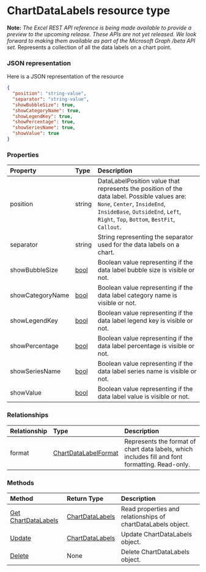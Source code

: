 # ChartDataLabels resource type
**Note:** _The Excel REST API reference is being made available to provide a preview to the upcoming release. These APIs are not yet released. We look forward to making them available as part of the Microsoft Graph /beta API set._
Represents a collection of all the data labels on a chart point.

### JSON representation

Here is a JSON representation of the resource

<!-- {
  "blockType": "resource",
  "optionalProperties": [

  ],
  "@odata.type": "microsoft.graph.chartdatalabels"
}-->

```json
{
  "position": "string-value",
  "separator": "string-value",
  "showBubbleSize": true,
  "showCategoryName": true,
  "showLegendKey": true,
  "showPercentage": true,
  "showSeriesName": true,
  "showValue": true
}

```
### Properties
| Property	   | Type	|Description|
|:---------------|:--------|:----------|
|position|string|DataLabelPosition value that represents the position of the data label. Possible values are: `None`, `Center`, `InsideEnd`, `InsideBase`, `OutsideEnd`, `Left`, `Right`, `Top`, `Bottom`, `BestFit`, `Callout`.|
|separator|string|String representing the separator used for the data labels on a chart.|
|showBubbleSize|[bool](bool.md)|Boolean value representing if the data label bubble size is visible or not.|
|showCategoryName|[bool](bool.md)|Boolean value representing if the data label category name is visible or not.|
|showLegendKey|[bool](bool.md)|Boolean value representing if the data label legend key is visible or not.|
|showPercentage|[bool](bool.md)|Boolean value representing if the data label percentage is visible or not.|
|showSeriesName|[bool](bool.md)|Boolean value representing if the data label series name is visible or not.|
|showValue|[bool](bool.md)|Boolean value representing if the data label value is visible or not.|

### Relationships
| Relationship | Type	|Description|
|:---------------|:--------|:----------|
|format|[ChartDataLabelFormat](chartdatalabelformat.md)|Represents the format of chart data labels, which includes fill and font formatting. Read-only.|

### Methods

| Method		   | Return Type	|Description|
|:---------------|:--------|:----------|
|[Get ChartDataLabels](../api/chartdatalabels_get.md) | [ChartDataLabels](chartdatalabels.md) |Read properties and relationships of chartDataLabels object.|
|[Update](../api/chartdatalabels_update.md) | [ChartDataLabels](chartdatalabels.md)	|Update ChartDataLabels object. |
|[Delete](../api/chartdatalabels_delete.md) | None |Delete ChartDataLabels object. |

<!-- uuid: 8fcb5dbc-d5aa-4681-8e31-b001d5168d79
2015-10-25 14:57:30 UTC -->
<!-- {
  "type": "#page.annotation",
  "description": "ChartDataLabels resource",
  "keywords": "",
  "section": "documentation",
  "tocPath": ""
}-->